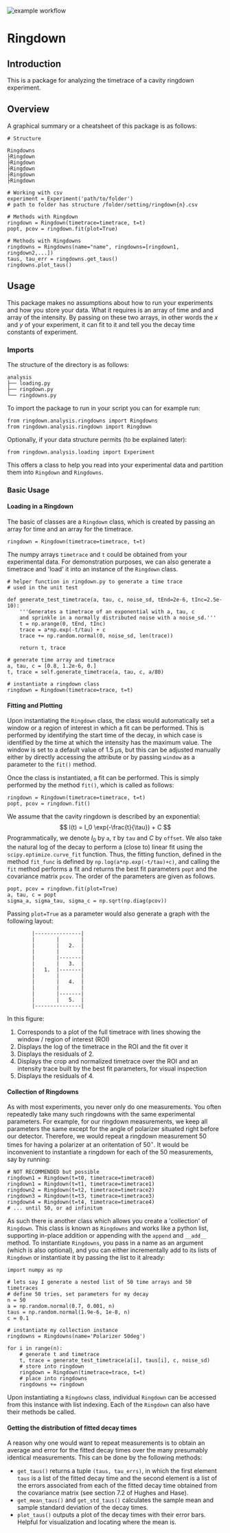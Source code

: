 ![example workflow](https://github.com/kakitkelvinho/cavityringdown/.github/workflows/python-app.yml/badge.svg)
# Ringdown 

## Introduction 

This is a package for analyzing the timetrace of a cavity ringdown experiment.

## Overview

A graphical summary or a cheatsheet of this package is as follows:

```
# Structure

Ringdowns
├Ringdown
├Ringdown
├Ringdown
├Ringdown
├Ringdown

# Working with csv
experiment = Experiment('path/to/folder')
# path to folder has structure /folder/setting/ringdown{n}.csv

# Methods with Ringdown
ringdown = Ringdown(timetrace=timetrace, t=t)
popt, pcov = ringdown.fit(plot=True)

# Methods with Ringdowns
ringdowns = Ringdowns(name="name", ringdowns=[ringdown1, ringdown2,...])
taus, tau_err = ringdowns.get_taus()
ringdowns.plot_taus()
```

## Usage

This package makes no assumptions about how to run your experiments and how you store your data. What it requires is an array of time and and array of the intensity. By passing on these two arrays, in other words the $x$ and $y$ of your experiment, it can fit to it and tell you the decay time constants of experiment.

### Imports

The structure of the directory is as follows:
```
analysis
├── loading.py
├── ringdown.py
└── ringdowns.py
```

To import the package to run in your script you can for example run:

```
from ringdown.analysis.ringdowns import Ringdowns 
from ringdown.analysis.ringdown import Ringdown
```

Optionally, if your data structure permits (to be explained later):

```
from ringdown.analysis.loading import Experiment
```

This offers a class to help you read into your experimental data and partition them into `Ringdown` and `Ringdowns`.

### Basic Usage

#### Loading in a Ringdown

The basic of classes are a `Ringdown` class, which is created by passing an array for time and an array for the timetrace.

```
ringdown = Ringdown(timetrace=timetrace, t=t)
```
The numpy arrays `timetrace` and `t` could be obtained from your experimental data. For demonstration purposes, we can also generate a timetrace and 'load' it into an instance of the `Ringdown` class.
```
# helper function in ringdown.py to generate a time trace
# used in the unit test

def generate_test_timetrace(a, tau, c, noise_sd, tEnd=2e-6, tInc=2.5e-10):
    '''Generates a timetrace of an exponential with a, tau, c
    and sprinkle in a normally distributed noise with a noise_sd.'''
    t = np.arange(0, tEnd, tInc)
    trace = a*np.exp(-t/tau) + c
    trace += np.random.normal(0, noise_sd, len(trace))

    return t, trace

# generate time array and timetrace
a, tau, c = [0.8, 1.2e-6, 0.]
t, trace = self.generate_timetrace(a, tau, c, a/80)

# instantiate a ringdown class
ringdown = Ringdown(timetrace=trace, t=t)
```

#### Fitting and Plotting

Upon instantiating the `Ringdown` class, the class would automatically set a window or a region of interest in which a fit can be performed. This is performed by identifying the start time of the decay, in which case is identified by the time at which the intensity has the maximum value. The window is set to a default value of 1.5 $\mu$s, but this can be adjusted manually either by directly accessing the attribute or by passing `window` as a parameter to the `fit()` method. 

Once the class is instantiated, a fit can be performed. This is simply performed by the method `fit()`, which is called as follows:
```
ringdown = Ringdown(timetrace=timetrace, t=t)
popt, pcov = ringdown.fit()
```
We assume that the cavity ringdown is described by an exponential:
$$ I(t) = I_0 \exp(-\frac{t}{\tau}) + C $$
Programmatically, we denote $I_0$ by `a`, $\tau$ by `tau` and $C$ by `offset`. We also take the natural log of the decay to perform a (close to) linear fit using the `scipy.optimize.curve_fit` function. Thus, the fitting function, defined in the method `fit_func` is defined by `np.log(a*np.exp(-t/tau)+c)`, and calling the `fit` method performs a fit and returns the best fit parameters `popt` and the covariance matrix `pcov`. The order of the parameters are given as follows.
```
popt, pcov = ringdown.fit(plot=True)
a, tau, c = popt
sigma_a, sigma_tau, sigma_c = np.sqrt(np.diag(pcov))
```
Passing `plot=True` as a parameter would also generate a graph with the following layout:
```
        |---------------|
        |       |       |
        |       |   2.  |        
        |       |       |
        |       |-------|
        |       |   3.  |
        |   1.  |-------|
        |       |       |
        |       |   4.  |
        |       |       |
        |       |-------|
        |       |   5.  |
        |---------------|
```
In this figure:
1. Corresponds to a plot of the full timetrace with lines showing the window / region of interest (ROI)
2. Displays the log of the timetrace in the ROI and the fit over it
3. Displays the residuals of 2.
4. Displays the crop and normalized timetrace over the ROI and an intensity trace built by the best fit parameters, for visual inspection
5. Displays the residuals of 4.


#### Collection of Ringdowns

As with most experiments, you never only do one measurements. You often repeatedly take many such ringdowns with the same experimental parameters. For example, for our ringdown measurements, we keep all parameters the same except for the angle of  polarizer situated right before our detector. Therefore, we would repeat a ringdown measurement 50 times for having a polarizer at an oritentation of $50^\circ$. It would be inconvenient to instantiate a ringdown for each of the 50 measurements, say by running:
```
# NOT RECOMMENDED but possible
ringdown1 = Ringdown(t=t0, timetrace=timetrace0)
ringdown1 = Ringdown(t=t1, timetrace=timetrace1)
ringdown2 = Ringdown(t=t2, timetrace=timetrace2)
ringdown3 = Ringdown(t=t3, timetrace=timetrace3)
ringdown4 = Ringdown(t=t4, timetrace=timetrace4)
# ... until 50, or ad infinitum
```
As such there is another class which allows you create a 'collection' of `Ringdown`. This class is known as `Ringdowns` and works like a python list, supporting in-place addition or appending with the `append` and `__add__` method. To instantiate `Ringdowns`, you pass in a name as an argument (which is also optional), and you can either incrementally add to its lists of `Ringdown` or instantiate it by passing the list to it already:

```
import numpy as np

# lets say I generate a nested list of 50 time arrays and 50 timetraces
# define 50 tries, set parameters for my decay
n = 50
a = np.random.normal(0.7, 0.001, n)
taus = np.random.normal(1.9e-6, 1e-8, n)
c = 0.1

# instantiate my collection instance
ringdowns = Ringdowns(name='Polarizer 50deg')

for i in range(n):
    # generate t and timetrace
    t, trace = generate_test_timetrace(a[i], taus[i], c, noise_sd) 
    # store into ringdown
    ringdown = Ringdown(timetrace=trace, t=t)
    # place into ringdowns
    ringdowns += ringdown 
```

Upon instantiating a `Ringdowns` class, individual `Ringdown` can be accessed from this instance with list indexing. Each of the `Ringdown` can also have their methods be called.

#### Getting the distribution of fitted decay times

A reason why one would want to repeat measurements is to obtain an average and error for the fitted decay times over the many presumably identical measurements. This can be done by the following methods:
- `get_taus()` returns a tuple `(taus, tau_errs)`, in which the first element `taus` is a list of the fitted decay time and the second element is a list of the errors associated from each of the fitted decay time obtained from the covariance matrix (see section 7.2 of Hughes and Hase).
- `get_mean_taus()` and `get_std_taus()` calculates the sample mean and sample standard deviation of the decay times.
- `plot_taus()` outputs a plot of the decay times with their error bars. Helpful for visualization and locating where the mean is.


